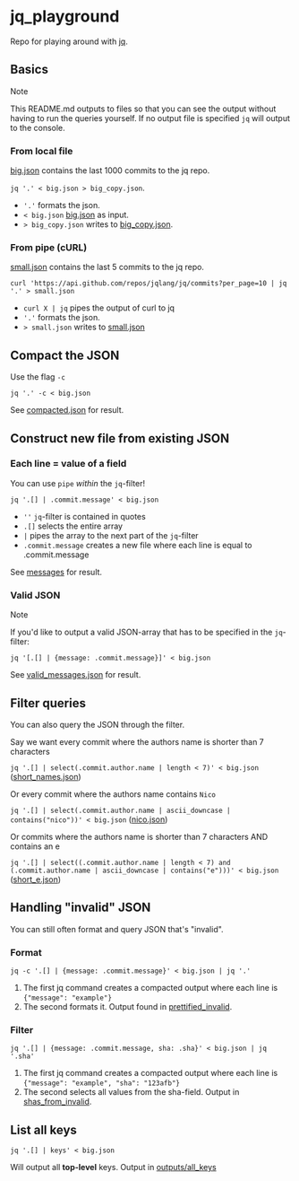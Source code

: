 # jq_playground

Repo for playing around with [jq](https://github.com/jqlang/jq).

## Basics

> [!NOTE]
> This README.md outputs to files so that you can see the output without having to run the queries yourself.
> If no output file is specified `jq` will output to the console.

### From local file

[big.json](big.json) contains the last 1000 commits to the jq repo.

`jq '.' < big.json > big_copy.json`.

- `'.'` formats the json.
- `< big.json` [big.json](big.json) as input.
- `> big_copy.json` writes to [big_copy.json](big_copy.json).

### From pipe (cURL)

[small.json](small.json) contains the last 5 commits to the jq repo.

`curl 'https://api.github.com/repos/jqlang/jq/commits?per_page=10 | jq '.' > small.json`

- `curl X | jq` pipes the output of curl to jq
- `'.'` formats the json.
- `> small.json` writes to [small.json](small.json)

## Compact the JSON

Use the flag `-c`

`jq '.' -c < big.json`

See [compacted.json](outputs/compacted.json) for result.

## Construct new file from existing JSON

### Each line = value of a field

You can use `pipe` _within_ the `jq`-filter!

`jq '.[] | .commit.message' < big.json`

- `''` `jq`-filter is contained in quotes
- `.[]` selects the entire array
- `|` pipes the array to the next part of the `jq`-filter
- `.commit.message` creates a new file where each line is equal to .commit.message

See [messages](outputs/messages) for result.

### Valid JSON

> [!NOTE]
> If you'd like to output a valid JSON-array that has to be specified in the `jq`-filter:

`jq '[.[] | {message: .commit.message}]' < big.json`

See [valid_messages.json](outputs/valid_messages.json) for result.

## Filter queries

You can also query the JSON through the filter.

Say we want every commit where the authors name is shorter than 7 characters

`jq '.[] | select(.commit.author.name | length < 7)' < big.json` ([short_names.json](outputs/short_names.json))

Or every commit where the authors name contains `Nico`

`jq '.[] | select(.commit.author.name | ascii_downcase | contains("nico"))' < big.json` ([nico.json](outputs/nico.json))

Or commits where the authors name is shorter than 7 characters AND contains an e

`jq '.[] | select((.commit.author.name | length < 7) and (.commit.author.name | ascii_downcase | contains("e")))' < big.json` ([short_e.json](outputs/short_e.json))

## Handling "invalid" JSON

You can still often format and query JSON that's "invalid".

### Format

```
jq -c '.[] | {message: .commit.message}' < big.json | jq '.'
```

1. The first jq command creates a compacted output where each line is `{"message": "example"}`
2. The second formats it. Output found in [prettified_invalid](outputs/prettified_invalid.json).

### Filter

```
jq '.[] | {message: .commit.message, sha: .sha}' < big.json | jq '.sha'
```

1. The first jq command creates a compacted output where each line is `{"message": "example", "sha": "123afb"}`
2. The second selects all values from the sha-field. Output in [shas_from_invalid](outputs/shas_from_invalid).

## List all keys

`jq '.[] | keys' < big.json`

Will output all **top-level** keys. Output in [outputs/all_keys](outputs/all_keys)
